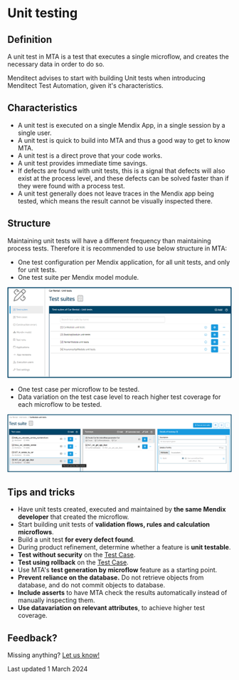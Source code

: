 # Unit testing

## Definition

A unit test in MTA is a test that executes a single microflow, and creates the necessary data in order to do so. 

Menditect advises to start with building Unit tests when introducing Menditect Test Automation, given it's characteristics.

## Characteristics

- A unit test is executed on a single Mendix App, in a single session by a single user.
- A unit test is quick to build into MTA and thus a good way to get to know MTA.
- A unit test is a direct prove that your code works.
- A unit test provides immediate time savings.
- If defects are found with unit tests, this is a signal that defects will also exist at the process level, and these defects can be solved faster than if they were found with a process test.
- A unit test generally does not leave traces in the Mendix app being tested, which means the result cannot be visually inspected there.

## Structure

Maintaining unit tests will have a different frequency than maintaining process tests. Therefore it is recommended to use below structure in MTA:

- One test configuration per Mendix application, for all unit tests, and only for unit tests.
- One test suite per Mendix model module.

![The unit test structure](bp_ut_01.png)

- One test case per microflow to be tested.
- Data variation on the test case level to reach higher test coverage for each microflow to be tested.

![The unit test suite structure](bp_ut_02.png)

## Tips and tricks

- Have unit tests created, executed and maintained by **the same Mendix developer** that created the microflow.
- Start building unit tests of **validation flows, rules and calculation microflows**.
- Build a unit test **for every defect found**.
- During product refinement, determine whether a feature is **unit testable**.
- **Test without security** on the [Test Case](../../mta/test-case#properties).
- **Test using rollback** on the [Test Case](../../mta/test-case#properties).
- Use MTA's **test generation by microflow** feature as a starting point.
- **Prevent reliance on the database.** Do not retrieve objects from database, and do not commit objects to database.
- **Include asserts** to have MTA check the results automatically instead of manually inspecting them. 
- **Use datavariation on relevant attributes**, to achieve higher test coverage. 

## Feedback?
Missing anything? [Let us know!](mailto:support@menditect.com)

Last updated 1 March 2024